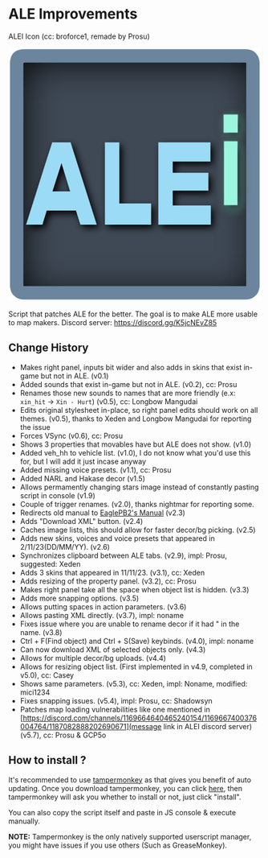 # ALE Improvements
ALEI Icon (cc: broforce1, remade by Prosu)

![ALEI Icon](/icon.png "ALEI Icon")

Script that patches ALE for the better. The goal is to make ALE more usable to map makers.
Discord server: https://discord.gg/K5jcNEvZ85

## Change History
- Makes right panel, inputs bit wider and also adds in skins that exist in-game but not in ALE. (v0.1)
- Added sounds that exist in-game but not in ALE. (v0.2), cc: Prosu
- Renames those new sounds to names that are more friendly (e.x: `xin_hit` -> `Xin - Hurt`) (v0.5), cc: Longbow Mangudai
- Edits original stylesheet in-place, so right panel edits should work on all themes. (v0.5), thanks to Xeden and Longbow Mangudai for reporting the issue
- Forces VSync (v0.6), cc: Prosu
- Shows 3 properties that movables have but ALE does not show. (v1.0)
- Added veh_hh to vehicle list. (v1.0), I do not know what you'd use this for, but I will add it just incase anyway
- Added missing voice presets. (v1.1), cc: Prosu
- Added NARL and Hakase decor (v1.5)
- Allows permamently changing stars image instead of constantly pasting script in console (v1.9)
- Couple of trigger renames. (v2.0), thanks nightmar for reporting some.
- Redirects old manual to [EaglePB2's Manual](https://eaglepb2.gitbook.io/pb2-editor-manual/) (v2.3)
- Adds "Download XML" button. (v2.4)
- Caches image lists, this should allow for faster decor/bg picking. (v2.5)
- Adds new skins, voices and voice presets that appeared in 2/11/23(DD/MM/YY). (v2.6)
- Synchronizes clipboard between ALE tabs. (v2.9), impl: Prosu, suggested: Xeden
- Adds 3 skins that appeared in 11/11/23. (v3.1), cc: Xeden
- Adds resizing of the property panel. (v3.2), cc: Prosu
- Makes right panel take all the space when object list is hidden. (v3.3)
- Adds more snapping options. (v3.5)
- Allows putting spaces in action parameters. (v3.6)
- Allows pasting XML directly. (v3.7), impl: noname
- Fixes issue where you are unable to rename decor if it had " in the name. (v3.8)
- Ctrl + F(Find object) and Ctrl + S(Save) keybinds. (v4.0), impl: noname
- Can now download XML of selected objects only. (v4.3)
- Allows for multiple decor/bg uploads. (v4.4)
- Allows for resizing object list. (First implemented in v4.9, completed in v5.0), cc: Casey
- Shows same parameters. (v5.3), cc: Xeden, impl: Noname, modified: mici1234
- Fixes snapping issues. (v5.4), impl: Prosu, cc: Shadowsyn
- Patches map loading vulnerabilities like one mentioned in [https://discord.com/channels/1169664640465240154/1169667400376004764/1187082888202690671](message link in ALEI discord server) (v5.7), cc: Prosu & GCP5o

## How to install ?
It's recommended to use [tampermonkey](https://www.tampermonkey.net/) as that gives you benefit of auto updating. Once you download tampermonkey, you can click [here](https://github.com/ZenoABC/ALEI/raw/main/alei.user.js), then tampermonkey will ask you whether to install or not, just click "install".

You can also copy the script itself and paste in JS console & execute manually.

**NOTE:** Tampermonkey is the only natively supported userscript manager, you might have issues if you use others (Such as GreaseMonkey).
